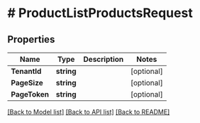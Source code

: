 # # ProductListProductsRequest


## Properties 


Name | Type | Description | Notes
------------ | ------------- | ------------- | -------------
**TenantId**| **string** |   | [optional]
**PageSize**| **string** |   | [optional]
**PageToken**| **string** |   | [optional]


[[Back to Model list]](../../README.md#models) [[Back to API list]](../../README.md#endpoints) [[Back to README]](../../README.md)

